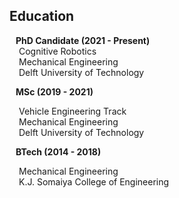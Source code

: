 ## Education

<div><strong style="margin:0 10px 0;">PhD Candidate (2021 - Present)</strong></div>
<p style="margin:0 15px 0;">
<autocolor>Cognitive Robotics</autocolor><br> 
<autocolor>Mechanical Engineering</autocolor><br>
<autocolor>Delft University of Technology</autocolor><br>
</p>

<strong style="margin:0 10px 0;">MSc (2019 - 2021)</strong>
<p style="margin:0 15px 0;">
<autocolor>Vehicle Engineering Track</autocolor><br> 
<autocolor>Mechanical Engineering</autocolor><br>
<autocolor>Delft University of Technology</autocolor><br>
</p>

<strong style="margin:0 10px 0;">BTech (2014 - 2018)</strong>
<p style="margin:0 15px 0;">
<autocolor>Mechanical Engineering</autocolor><br>
<autocolor>K.J. Somaiya College of Engineering</autocolor><br>
</p>

